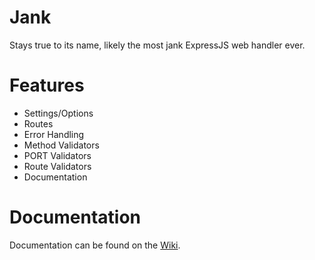 # Jank

Stays true to its name, likely the most jank ExpressJS web handler ever.

# Features

- Settings/Options
- Routes
- Error Handling
- Method Validators
- PORT Validators
- Route Validators
- Documentation

# Documentation

Documentation can be found on the [Wiki](https://github.com/znci/jank/wiki).
